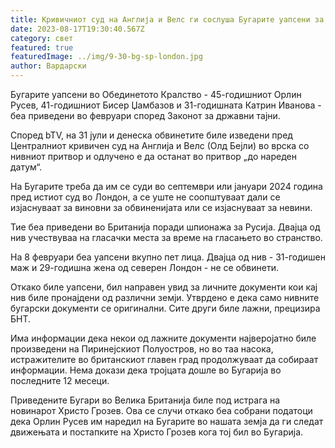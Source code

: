 ```yaml
---
title: Кривичниот суд на Англија и Велс ги сослуша Бугарите уапсени за шпионажа
date: 2023-08-17T19:30:40.567Z
category: свет
featured: true
featuredImage: ../img/9-30-bg-sp-london.jpg
author: Вардарски
---
```

Бугарите уапсени во Обединетото Кралство - 45-годишниот Орлин Русев, 41-годишниот Бисер Џамбазов и 31-годишната Катрин Иванова - беа приведени во февруари според Законот за државни тајни.

Според bTV, на 31 јули и денеска обвинетите биле изведени пред Централниот кривичен суд на Англија и Велс (Олд Бејли) во врска со нивниот притвор и одлучено е да останат во притвор „до ​​нареден датум“.

На Бугарите треба да им се суди во септември или јануари 2024 година пред истиот суд во Лондон, а се уште не соопштуваат дали се изјаснуваат за виновни за обвиненијата или се изјаснуваат за невини.

Тие беа приведени во Британија поради шпионажа за Русија. Двајца од нив учествуваа на гласачки места за време на гласањето во странство.

На 8 февруари беа уапсени вкупно пет лица. Двајца од нив - 31-годишен маж и 29-годишна жена од северен Лондон - не се обвинети.

Откако биле уапсени, бил направен увид за личните документи кои кај нив биле пронајдени од различни земји. Утврдено е дека само нивните бугарски документи се оригинални. Сите други биле лажни, прецизира БНТ.

Има информации дека некои од лажните документи најверојатно биле произведени на Пиринејскиот Полуостров, но во таа насока, истражителите во британскиот главен град продолжуваат да собираат информации. Нема докази дека тројцата дошле во Бугарија во последните 12 месеци.

Приведените Бугари во Велика Британија биле под истрага на новинарот Христо Грозев. Ова се случи откако беа собрани податоци дека Орлин Русев им наредил на Бугарите во нашата земја да ги следат движењата и постапките на Христо Грозев кога тој бил во Бугарија.
